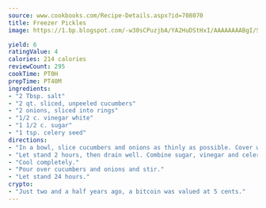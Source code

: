 ```yaml
---
source: www.cookbooks.com/Recipe-Details.aspx?id=708070
title: Freezer Pickles
image: https://1.bp.blogspot.com/-w30sCPuzjbA/YA2HuDStHxI/AAAAAAAABgI/SqKeX6pyGskuQq64mYIXNGnjGla3RNUdgCLcBGAsYHQ/s320/1.png

yield: 6
ratingValue: 4
calories: 214 calories
reviewCount: 295
cookTime: PT0H
prepTime: PT40M
ingredients:
- "2 Tbsp. salt"
- "2 qt. sliced, unpeeled cucumbers"
- "2 onions, sliced into rings"
- "1/2 c. vinegar white"
- "1 1/2 c. sugar"
- "1 tsp. celery seed"
directions:
- "In a bowl, slice cucumbers and onions as thinly as possible. Cover with salt and mix well."
- "Let stand 2 hours, then drain well. Combine sugar, vinegar and celery seed in saucepan and heat to boiling."
- "Cool completely."
- "Pour over cucumbers and onions and stir."
- "Let stand 24 hours."
crypto:
- "Just two and a half years ago, a bitcoin was valued at 5 cents."
---
```

